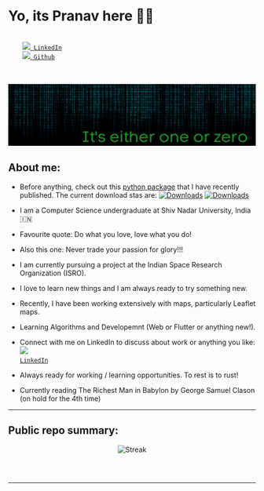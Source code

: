 # Yo, its Pranav here 👋🏻 
<code>
    <a href="https://www.linkedin.com/in/ps428/" title="LinkedIn Profile"><img width="22" src="https://github.com/zumrudu-anka/zumrudu-anka/blob/master/images/linkedin.svg"> LinkedIn</a></code>
<code>
    <a href="https://www.github.com/ps428/" title="LinkedIn Profile"><img width="22" src="https://github.com/zumrudu-anka/zumrudu-anka/blob/master/images/github.svg"> Github</a></code>
    <br/>
<br>
</br>

![](bg.png)

## About me:

- Before anything, check out this [python package](https://pypi.org/project/print-position/) that I have recently published. The current download stas are: [![Downloads](https://static.pepy.tech/badge/print-position)](https://pepy.tech/project/print-position) [![Downloads](https://static.pepy.tech/badge/print-position/month)](https://pepy.tech/project/print-position)

- I am a Computer Science undergraduate at Shiv Nadar University, India &#127470;&#127475;

- Favourite quote: Do what you love, love what you do!

- Also this one: Never trade your passion for glory!!!

- I am currently pursuing a project at the Indian Space Research Organization (ISRO).

- I love to learn new things and I am always ready to try something new.

- Recently, I have been working extensively with maps, particularly Leaflet maps.

- Learning Algorithms and Developemnt (Web or Flutter or anything new!).

- Connect with me on LinkedIn to discuss about work or anything you like:  <code>
    <a href="https://www.linkedin.com/in/ps428/" title="LinkedIn Profile"><img width="22" src="https://github.com/zumrudu-anka/zumrudu-anka/blob/master/images/linkedin.svg"> LinkedIn</a></code>


- Always ready for working / learning opportunities. To rest is to rust!

- Currently reading The Richest Man in Babylon by George Samuel Clason (on hold for the 4th time)

---

## Public repo summary:

  <p align="center"> 
  <img src="https://github-readme-streak-stats.herokuapp.com?user=ps428&theme=highcontrast&date_format=M%20j%5B%2C%20Y%5D" alt="Streak" />
</p>
<p align="center" style="text-align:center; display:inline-block;">

</p>





---

